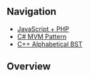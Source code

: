 <h2>Navigation</h2>
<ul>
  <li><a href="https://github.com/MicahWSmith/Code_Samples/edit/main/js">JavaScript + PHP</a></li>
  <li><a href="https://github.com/MicahWSmith/Code_Samples/edit/main/cs">C# MVM Pattern</a></li>
  <li><a href="https://github.com/MicahWSmith/Code_Samples/edit/main/cpp">C++ Alphabetical BST</a></li>
</ul>

<h2>Overview</h2>